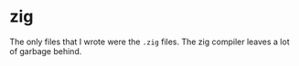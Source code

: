 # zig

The only files that I wrote were the `.zig` files.
The zig compiler leaves a lot of garbage behind.
